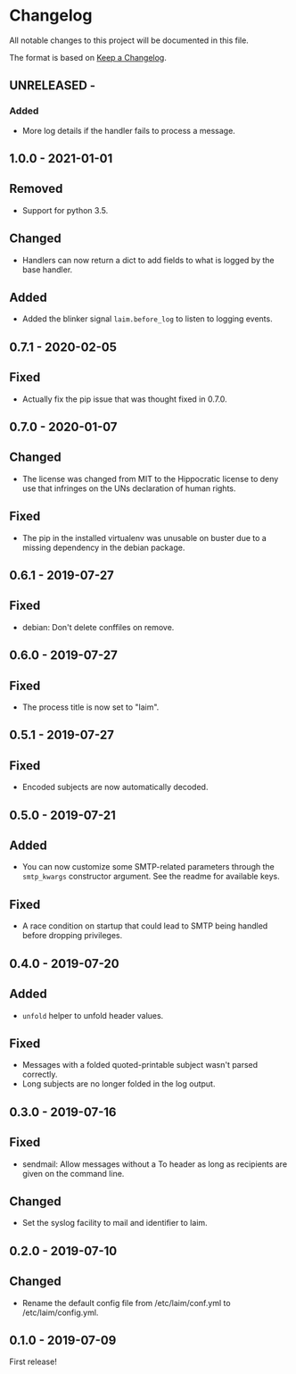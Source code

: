 # Changelog

All notable changes to this project will be documented in this file.

The format is based on [Keep a Changelog](http://keepachangelog.com/).


UNRELEASED -
------------------

### Added
- More log details if the handler fails to process a message.


1.0.0 - 2021-01-01
------------------

## Removed
- Support for python 3.5.

## Changed
- Handlers can now return a dict to add fields to what is logged by the base handler.

## Added
- Added the blinker signal `laim.before_log` to listen to logging events.


0.7.1 - 2020-02-05
------------------

## Fixed
- Actually fix the pip issue that was thought fixed in 0.7.0.


0.7.0 - 2020-01-07
------------------

## Changed
- The license was changed from MIT to the Hippocratic license to deny use that infringes on the UNs
  declaration of human rights.

## Fixed
- The pip in the installed virtualenv was unusable on buster due to a missing dependency in the
  debian package.


0.6.1 - 2019-07-27
------------------

## Fixed
- debian: Don't delete conffiles on remove.


0.6.0 - 2019-07-27
-----------------

## Fixed
- The process title is now set to "laim".


0.5.1 - 2019-07-27
-----------------

## Fixed
- Encoded subjects are now automatically decoded.


0.5.0 - 2019-07-21
------------------

## Added
- You can now customize some SMTP-related parameters through the `smtp_kwargs` constructor
  argument. See the readme for available keys.

## Fixed
- A race condition on startup that could lead to SMTP being handled before dropping privileges.


0.4.0 - 2019-07-20
------------------

## Added
- `unfold` helper to unfold header values.

## Fixed
- Messages with a folded quoted-printable subject wasn't parsed correctly.
- Long subjects are no longer folded in the log output.


0.3.0 - 2019-07-16
------------------

## Fixed
- sendmail: Allow messages without a To header as long as recipients are given on the command line.

## Changed
- Set the syslog facility to mail and identifier to laim.


0.2.0 - 2019-07-10
------------------

## Changed
- Rename the default config file from /etc/laim/conf.yml to /etc/laim/config.yml.


0.1.0 - 2019-07-09
------------------

First release!
